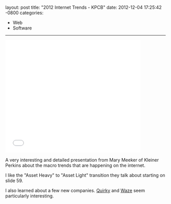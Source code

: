 layout: post
title:  "2012 Internet Trends - KPCB"
date:   2012-12-04 17:25:42 -0800
categories:
  - Web
  - Software
---

<iframe class="embedly-embed" src="//cdn.embedly.com/widgets/media.html?src=https%3A%2F%2Fwww.slideshare.net%2Fslideshow%2Fembed_code%2Fkey%2FwWNTwIqhrjNCX8&url=http%3A%2F%2Fwww.slideshare.net%2Fkleinerperkins%2F2012-kpcb-internet-trends-yearend-update&image=http%3A%2F%2Fcdn.slidesharecdn.com%2Fss_thumbnails%2Finternettrendsstanford120312final-121203181402-phpapp01-thumbnail-4.jpg%3Fcb%3D1354810333&key=d815972c91e546edb5d2d02e509f8b1c&type=text%2Fhtml&schema=slideshare" width="425" height="355" scrolling="no" frameborder="0" allowfullscreen></iframe>

A very interesting and detailed presentation from Mary Meeker of Kleiner Perkins about the macro trends that are happening on the internet. 

 I like the "Asset Heavy" to "Asset Light" transition they talk about starting on slide 59. 

 I also learned about a few new companies.  [Quirky](http://www.quirky.com)  and  [Waze](http://www.waze.com)  seem particularly interesting. 

 
